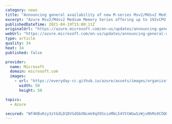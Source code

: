 ```yaml
---
category: news
title: "Announcing general availability of new M-series Msv2/Mdsv2 Medium Memory VMs for memory-optimized workloads"
excerpt: "Azure Msv2/Mdsv2 Medium Memory Series offering up to 192vCPU and 4TB memory configurations and running on Cascade Lake processor are now generally available. "
publishedDateTime: 2021-04-19T15:00:11Z
originalUrl: "https://azure.microsoft.com/en-us/updates/announcing-general-availability-of-new-mseries-msv2mdsv2-medium-memory-vms-for-memoryoptimized-workloads/"
webUrl: "https://azure.microsoft.com/en-us/updates/announcing-general-availability-of-new-mseries-msv2mdsv2-medium-memory-vms-for-memoryoptimized-workloads/"
type: article
quality: 34
heat: 34
published: false

provider:
  name: Microsoft
  domain: microsoft.com
  images:
    - url: "https://everyday-cc.github.io/azure/assets/images/organizations/microsoft.com-50x50.jpg"
      width: 50
      height: 50

topics:
  - Azure

secured: "Wf4KBuRzy3ztGdLD1DVSdGbXNcmk9qX9SsioMbL54Y5tWGwSzWjxNhMs8COQO3seozuwNLBdrY3PRDiVkq99nbY9x01pyqNzqM8tcosnq9Ti3FOkELiEKPkuLk16z/jXzGAFG5J8VUgN706LlelFgAh94epR39AQEm3pazyKsUgNpvfnv8CL9JBN2meWylL2jZyqjrxxvEYAsXJx+traJm526Lwgaald5xl+pJQefQ1j0po6PVfcTu692E1gDaUwLIiAtIWJ8xdiBQGm2HQz3wyMzPsjIOgTlBH6kIRqr/Y99ZEEL5egL1orp9iOHUfOv+0IuZgsJwvXy+YJt3gBwv5ozYGUpuEofnuCHkjqF1E=;ZKk+ahgkBEmxhu0cvX/KQw=="
---
```


